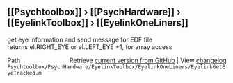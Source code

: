 ## [[Psychtoolbox]] &#8250; [[PsychHardware]] &#8250; [[EyelinkToolbox]] &#8250; [[EyelinkOneLiners]]

get eye information and send message for EDF file  
returns el.RIGHT\_EYE or el.LEFT\_EYE +1, for array access  




<div class="code_header" style="text-align:right;">
  <span style="float:left;">Path&nbsp;&nbsp;</span> <span class="counter">Retrieve <a href=
  "https://raw.github.com/Psychtoolbox-3/Psychtoolbox-3/beta/Psychtoolbox/PsychHardware/EyelinkToolbox/EyelinkOneLiners/EyelinkGetEyeTracked.m">current version from GitHub</a> | View <a href=
  "https://github.com/Psychtoolbox-3/Psychtoolbox-3/commits/beta/Psychtoolbox/PsychHardware/EyelinkToolbox/EyelinkOneLiners/EyelinkGetEyeTracked.m">changelog</a></span>
</div>
<div class="code">
  <code>Psychtoolbox/PsychHardware/EyelinkToolbox/EyelinkOneLiners/EyelinkGetEyeTracked.m</code>
</div>

